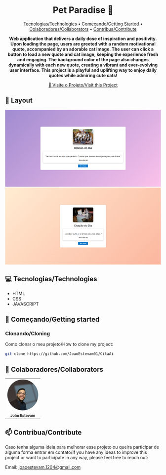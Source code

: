 <h1 align="center" style="font-weight: bold;">Pet Paradise 🐾</h1>

<p align="center">
 <a href="#technologies">Tecnologias/Technologies</a> • 
 <a href="#started">Começando/Getting Started</a> • 
  <a href="#colab">Colaboradores/Collaborators</a> •
 <a href="#contribute">Contribua/Contribute</a>
</p>

<p align="center">
    <b>Web application that delivers a daily dose of inspiration and positivity. Upon loading the page, users are greeted with a random motivational quote, accompanied by an adorable cat image. The user can click a button to load a new quote and cat image, keeping the experience fresh and engaging. The background color of the page also changes dynamically with each new quote, creating a vibrant and ever-evolving user interface. This project is a playful and uplifting way to enjoy daily quotes while admiring cute cats!</b>
</p>

<p align="center">
     <a href="https://github.com/JoaoEstevam01/CitaAi">📱 Visite o Projeto/Visit this Project</a>
</p>

<h2 id="layout">🎨 Layout</h2>

<p align="center">
    <img src="/img/TELA-01.png" alt="Image Example" width="600px">
    <img src="/img/TELA-02.png" alt="Image Example" width="600px">
</p>

<h2 id="technologies">💻 Tecnologias/Technologies</h2>

- HTML
- CSS
- JAVASCRIPT

<h2 id="started">🚀 Começando/Getting started</h2>

<h3>Clonando/Cloning</h3>

Como clonar o meu projeto/How to clone my project:

```bash
git clone https://github.com/JoaoEstevam01/CitaAi
```

<h2 id="colab">🤝 Colaboradores/Collaborators</h2>

<table>
  <tr>
    <td align="center">
      <a href="https://github.com/JoaoEstevam01">
        <img src="/img/João.png" width="100px;" alt="João Paulo Estevam Valdivino"/><br>
        <sub>
          <b>João Estevam</b>
        </sub>
      </a>
    </td>
  </tr>
</table>

<h2 id="contribute">📫 Contribua/Contribute</h2>

Caso tenha alguma ideia para melhorar esse projeto ou queira participar de alguma forma entrar em contato/If you have any ideas to improve this project or want to participate in any way, please feel free to reach out:

Email: joaoestevam.1204@gmail.com
